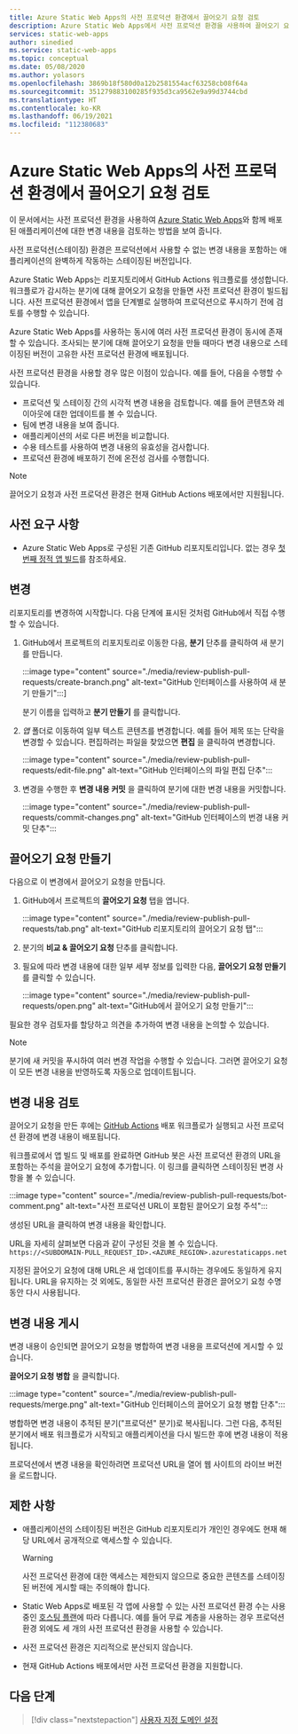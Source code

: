 ```yaml
---
title: Azure Static Web Apps의 사전 프로덕션 환경에서 끌어오기 요청 검토
description: Azure Static Web Apps에서 사전 프로덕션 환경을 사용하여 끌어오기 요청 변경 내용을 검토하는 방법에 대해 알아봅니다.
services: static-web-apps
author: sinedied
ms.service: static-web-apps
ms.topic: conceptual
ms.date: 05/08/2020
ms.author: yolasors
ms.openlocfilehash: 3869b18f580d0a12b2581554acf63258cb08f64a
ms.sourcegitcommit: 351279883100285f935d3ca9562e9a99d3744cbd
ms.translationtype: HT
ms.contentlocale: ko-KR
ms.lasthandoff: 06/19/2021
ms.locfileid: "112380683"
---
```

# <a name="review-pull-requests-in-pre-production-environments-in-azure-static-web-apps"></a>Azure Static Web Apps의 사전 프로덕션 환경에서 끌어오기 요청 검토

이 문서에서는 사전 프로덕션 환경을 사용하여 [Azure Static Web Apps](overview.md)와 함께 배포된 애플리케이션에 대한 변경 내용을 검토하는 방법을 보여 줍니다.

사전 프로덕션(스테이징) 환경은 프로덕션에서 사용할 수 없는 변경 내용을 포함하는 애플리케이션의 완벽하게 작동하는 스테이징된 버전입니다.

Azure Static Web Apps는 리포지토리에서 GitHub Actions 워크플로를 생성합니다. 워크플로가 감시하는 분기에 대해 끌어오기 요청을 만들면 사전 프로덕션 환경이 빌드됩니다. 사전 프로덕션 환경에서 앱을 단계별로 실행하여 프로덕션으로 푸시하기 전에 검토를 수행할 수 있습니다.

Azure Static Web Apps를 사용하는 동시에 여러 사전 프로덕션 환경이 동시에 존재할 수 있습니다. 조사되는 분기에 대해 끌어오기 요청을 만들 때마다 변경 내용으로 스테이징된 버전이 고유한 사전 프로덕션 환경에 배포됩니다.

사전 프로덕션 환경을 사용할 경우 많은 이점이 있습니다. 예를 들어, 다음을 수행할 수 있습니다.

- 프로덕션 및 스테이징 간의 시각적 변경 내용을 검토합니다. 예를 들어 콘텐츠와 레이아웃에 대한 업데이트를 볼 수 있습니다.
- 팀에 변경 내용을 보여 줍니다.
- 애플리케이션의 서로 다른 버전을 비교합니다.
- 수용 테스트를 사용하여 변경 내용의 유효성을 검사합니다.
- 프로덕션 환경에 배포하기 전에 온전성 검사를 수행합니다.

> [!NOTE]
> 끌어오기 요청과 사전 프로덕션 환경은 현재 GitHub Actions 배포에서만 지원됩니다.

## <a name="prerequisites"></a>사전 요구 사항

- Azure Static Web Apps로 구성된 기존 GitHub 리포지토리입니다. 없는 경우 [첫 번째 정적 앱 빌드](getting-started.md)를 참조하세요.

## <a name="make-a-change"></a>변경

리포지토리를 변경하여 시작합니다. 다음 단계에 표시된 것처럼 GitHub에서 직접 수행할 수 있습니다.

1. GitHub에서 프로젝트의 리포지토리로 이동한 다음, **분기** 단추를 클릭하여 새 분기를 만듭니다.

    :::image type="content" source="./media/review-publish-pull-requests/create-branch.png" alt-text="GitHub 인터페이스를 사용하여 새 분기 만들기":::]

    분기 이름을 입력하고 **분기 만들기** 를 클릭합니다.

1. _앱_ 폴더로 이동하여 일부 텍스트 콘텐츠를 변경합니다. 예를 들어 제목 또는 단락을 변경할 수 있습니다. 편집하려는 파일을 찾았으면 **편집** 을 클릭하여 변경합니다.

    :::image type="content" source="./media/review-publish-pull-requests/edit-file.png" alt-text="GitHub 인터페이스의 파일 편집 단추":::

1. 변경을 수행한 후 **변경 내용 커밋** 을 클릭하여 분기에 대한 변경 내용을 커밋합니다.

    :::image type="content" source="./media/review-publish-pull-requests/commit-changes.png" alt-text="GitHub 인터페이스의 번경 내용 커밋 단추":::

## <a name="create-a-pull-request"></a>끌어오기 요청 만들기

다음으로 이 변경에서 끌어오기 요청을 만듭니다.

1. GitHub에서 프로젝트의 **끌어오기 요청** 탭을 엽니다.

    :::image type="content" source="./media/review-publish-pull-requests/tab.png" alt-text="GitHub 리포지토리의 끌어오기 요청 탭":::

1. 분기의 **비교 & 끌어오기 요청** 단추를 클릭합니다.

1. 필요에 따라 변경 내용에 대한 일부 세부 정보를 입력한 다음, **끌어오기 요청 만들기** 를 클릭할 수 있습니다.

    :::image type="content" source="./media/review-publish-pull-requests/open.png" alt-text="GitHub에서 끌어오기 요청 만들기":::

필요한 경우 검토자를 할당하고 의견을 추가하여 변경 내용을 논의할 수 있습니다.

> [!NOTE]
> 분기에 새 커밋을 푸시하여 여러 변경 작업을 수행할 수 있습니다. 그러면 끌어오기 요청이 모든 변경 내용을 반영하도록 자동으로 업데이트됩니다.

## <a name="review-changes"></a>변경 내용 검토

끌어오기 요청을 만든 후에는 [GitHub Actions](https://github.com/features/actions) 배포 워크플로가 실행되고 사전 프로덕션 환경에 변경 내용이 배포됩니다.

워크플로에서 앱 빌드 및 배포를 완료하면 GitHub 봇은 사전 프로덕션 환경의 URL을 포함하는 주석을 끌어오기 요청에 추가합니다. 이 링크를 클릭하면 스테이징된 변경 사항을 볼 수 있습니다.

:::image type="content" source="./media/review-publish-pull-requests/bot-comment.png" alt-text="사전 프로덕션 URL이 포함된 끌어오기 요청 주석":::

생성된 URL을 클릭하여 변경 내용을 확인합니다.

URL을 자세히 살펴보면 다음과 같이 구성된 것을 볼 수 있습니다. `https://<SUBDOMAIN-PULL_REQUEST_ID>.<AZURE_REGION>.azurestaticapps.net`

지정된 끌어오기 요청에 대해 URL은 새 업데이트를 푸시하는 경우에도 동일하게 유지됩니다. URL을 유지하는 것 외에도, 동일한 사전 프로덕션 환경은 끌어오기 요청 수명 동안 다시 사용됩니다.

## <a name="publish-changes"></a>변경 내용 게시

변경 내용이 승인되면 끌어오기 요청을 병합하여 변경 내용을 프로덕션에 게시할 수 있습니다.

**끌어오기 요청 병합** 을 클릭합니다.

:::image type="content" source="./media/review-publish-pull-requests/merge.png" alt-text="GitHub 인터페이스의 끌어오기 요청 병합 단추":::

병합하면 변경 내용이 추적된 분기("프로덕션" 분기)로 복사됩니다. 그런 다음, 추적된 분기에서 배포 워크플로가 시작되고 애플리케이션을 다시 빌드한 후에 변경 내용이 적용됩니다.

프로덕션에서 변경 내용을 확인하려면 프로덕션 URL을 열어 웹 사이트의 라이브 버전을 로드합니다.

## <a name="limitations"></a>제한 사항

- 애플리케이션의 스테이징된 버전은 GitHub 리포지토리가 개인인 경우에도 현재 해당 URL에서 공개적으로 액세스할 수 있습니다.

    > [!WARNING]
    > 사전 프로덕션 환경에 대한 액세스는 제한되지 않으므로 중요한 콘텐츠를 스테이징된 버전에 게시할 때는 주의해야 합니다.

- Static Web Apps로 배포된 각 앱에 사용할 수 있는 사전 프로덕션 환경 수는 사용 중인 [호스팅 플랜](plans.md)에 따라 다릅니다. 예를 들어 무료 계층을 사용하는 경우 프로덕션 환경 외에도 세 개의 사전 프로덕션 환경을 사용할 수 있습니다.

- 사전 프로덕션 환경은 지리적으로 분산되지 않습니다.

- 현재 GitHub Actions 배포에서만 사전 프로덕션 환경을 지원합니다.

## <a name="next-steps"></a>다음 단계

> [!div class="nextstepaction"]
> [사용자 지정 도메인 설정](custom-domain.md)

